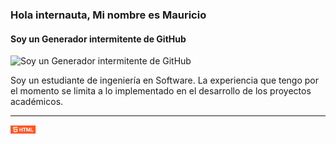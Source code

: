 ### Hola internauta, Mi nombre es Mauricio
#### Soy un Generador intermitente de GitHub
![Soy un Generador intermitente de GitHub](https://lmichelin.fr/content/images/size/w2000/2019/05/5c1bb7dd5e7cc9678fcdc39f_Hello-World-Header.png)

Soy un estudiante de ingeniería en Software. La experiencia que tengo por el momento se limita a lo implementado en el desarrollo de los proyectos académicos.
<hr>
<img src="https://raw.githubusercontent.com/Dhomochevsk/Dhomochevsk/main/HTML.PNG" width="40px"
float= "left"
margin-top="15px"
margin-right="10px"
margin-left= "10px"
margin-left= "10px">

<!--
**Dhomochevsk/Dhomochevsk** is a ✨ _special_ ✨ repository because its `README.md` (this file) appears on your GitHub profile.

Here are some ideas to get you started:

- 🔭 I’m currently working on ...
- 🌱 I’m currently learning ...
- 👯 I’m looking to collaborate on ...
- 🤔 I’m looking for help with ...
- 💬 Ask me about ...
- 📫 How to reach me: ...
- 😄 Pronouns: ...
- ⚡ Fun fact: ...
-->
